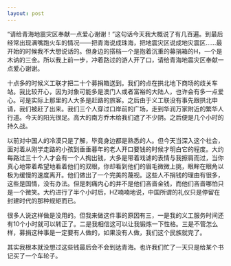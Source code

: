 ```yaml
---
layout: post
---
```

“请给青海地震灾区奉献一点爱心谢谢！”这句话今天我大概说了有几百遍。到最后经常出现满嘴跑火车的情况——把青海说成珠海，把地震灾区说成地灾震区……最开始的时候我不大想说话的。但身边的搭档一个是抱着沉重的募捐箱的H，一个是木讷的三金。所以我上前一步，冲着路过的游人开了口，请给青海地震灾区奉献一点爱心谢谢。

十点多的时候义工联才把二十个募捐箱送到。我们的点在拱北地下商场的歧关车站。我比较开心，因为对象可能多是澳门人或者富裕的大陆人，也许会有多一点爱心。可是实际上那里的人大多是赶路的旅客。之后由于义工联没有事先跟拱北申请，我们被赶了出来。我们三个人穿过口岸前的广场，走到华润万家附近的繁华人行道。今天的阳光很足。高大的南方乔木给我们遮了不少阴。之后便是几个小时的持久战。

以前对中国人的冷漠只是了解，毕竟身边都是熟悉的人。但今天当深入这个社会，面对着从刚学走路的小孩到垂垂暮年的老人开口要钱的时候才明白它的程度。大约每路过三十个人才会有一个人掏出钱，大多是带着戏谑的表情与我擦肩而过，当你真心地带着希望地看着他们的双眼，你却看到他们的眉毛微微上挑，眼眸在眼角以极为缓慢的速度离开。他们做出了一个完美的蔑视。这些人不捐钱的理由有很多，这些是国情，没有办法。但是刺痛内心的并不是他们吝啬金钱，而他们吝啬哪怕只是一个微笑。大约进行了半个小时后，HZ喃喃地说，中国所谓的礼仪只是停留在封建时代的那种规矩而已。

很多人说这样做是没用的。但我来做这件事的原因有三，一是我的义工服务时间还有10个小时就可以转正了。二是我相信这可以让我锻炼一下性格。三是不管怎么样，募捐这种事是一定要有人做的，如果没有人做，我们这个民族就完了。

其实我根本就没想过这些钱最后会不会到达青海。也许我们忙了一天只是给某个书记买了一个车轮子。